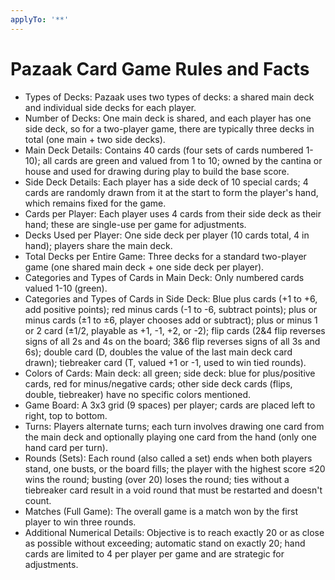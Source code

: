 ```yaml
---
applyTo: '**'
---
```


# Pazaak Card Game Rules and Facts

- Types of Decks: Pazaak uses two types of decks: a shared main deck and individual side decks for each player.
- Number of Decks: One main deck is shared, and each player has one side deck, so for a two-player game, there are typically three decks in total (one main + two side decks).
- Main Deck Details: Contains 40 cards (four sets of cards numbered 1-10); all cards are green and valued from 1 to 10; owned by the cantina or house and used for drawing during play to build the base score.
- Side Deck Details: Each player has a side deck of 10 special cards; 4 cards are randomly drawn from it at the start to form the player's hand, which remains fixed for the game.
- Cards per Player: Each player uses 4 cards from their side deck as their hand; these are single-use per game for adjustments.
- Decks Used per Player: One side deck per player (10 cards total, 4 in hand); players share the main deck.
- Total Decks per Entire Game: Three decks for a standard two-player game (one shared main deck + one side deck per player).
- Categories and Types of Cards in Main Deck: Only numbered cards valued 1-10 (green).
- Categories and Types of Cards in Side Deck: Blue plus cards (+1 to +6, add positive points); red minus cards (-1 to -6, subtract points); plus or minus cards (±1 to ±6, player chooses add or subtract); plus or minus 1 or 2 card (±1/2, playable as +1, -1, +2, or -2); flip cards (2&4 flip reverses signs of all 2s and 4s on the board; 3&6 flip reverses signs of all 3s and 6s); double card (D, doubles the value of the last main deck card drawn); tiebreaker card (T, valued +1 or -1, used to win tied rounds).
- Colors of Cards: Main deck: all green; side deck: blue for plus/positive cards, red for minus/negative cards; other side deck cards (flips, double, tiebreaker) have no specific colors mentioned.
- Game Board: A 3x3 grid (9 spaces) per player; cards are placed left to right, top to bottom.
- Turns: Players alternate turns; each turn involves drawing one card from the main deck and optionally playing one card from the hand (only one hand card per turn).
- Rounds (Sets): Each round (also called a set) ends when both players stand, one busts, or the board fills; the player with the highest score ≤20 wins the round; busting (over 20) loses the round; ties without a tiebreaker card result in a void round that must be restarted and doesn't count.
- Matches (Full Game): The overall game is a match won by the first player to win three rounds.
- Additional Numerical Details: Objective is to reach exactly 20 or as close as possible without exceeding; automatic stand on exactly 20; hand cards are limited to 4 per player per game and are strategic for adjustments.
